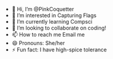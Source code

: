- 👋 Hi, I’m @PinkCoquetter
- 👀 I’m interested in Capturing Flags
- 🌱 I’m currently learning Compsci
- 💞️ I’m looking to collaborate on coding!
- 📫 How to reach me Email me
- 😄 Pronouns: She/her
- ⚡ Fun fact: I have high-spice tolerance

<!---
PinkCoquetter/PinkCoquetter is a ✨ special ✨ repository because its `README.md` (this file) appears on your GitHub profile.
You can click the Preview link to take a look at your changes.
--->
